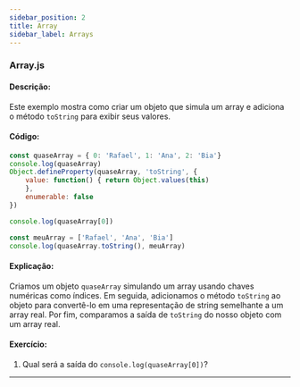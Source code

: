 ```yaml
---
sidebar_position: 2
title: Array
sidebar_label: Arrays
---
```



### Array.js

#### Descrição:
Este exemplo mostra como criar um objeto que simula um array e adiciona o método `toString` para exibir seus valores.

#### Código:
```javascript
const quaseArray = { 0: 'Rafael', 1: 'Ana', 2: 'Bia'}
console.log(quaseArray)
Object.defineProperty(quaseArray, 'toString', {
    value: function() { return Object.values(this)
    },
    enumerable: false
})

console.log(quaseArray[0])

const meuArray = ['Rafael', 'Ana', 'Bia']
console.log(quaseArray.toString(), meuArray)
```

#### Explicação:
Criamos um objeto `quaseArray` simulando um array usando chaves numéricas como índices. Em seguida, adicionamos o método `toString` ao objeto para convertê-lo em uma representação de string semelhante a um array real. Por fim, comparamos a saída de `toString` do nosso objeto com um array real.

#### Exercício:
1. Qual será a saída do `console.log(quaseArray[0])`?

---
